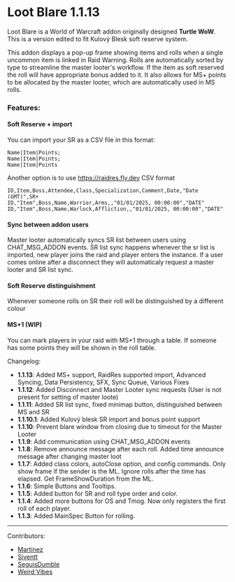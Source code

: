 # Loot Blare 1.1.13

Loot Blare is a World of Warcraft addon originally designed **Turtle WoW**.
This is a version edited to fit Kulový Blesk soft reserve system.

This addon displays a pop-up frame showing items and rolls when a single uncommon item is linked in Raid Warning. Rolls are automatically sorted by type to streamline the master looter's workflow. If the item as soft reserved the roll will have appropriate bonus added to it. It also allows for MS+ points to be allocated by the master looter, which are automatically used in MS rolls.

### Features:
#### Soft Reserve + import
  You can import your SR as a CSV file in this format:
  ```
  Name|Item|Points;
  Name|Item|Points;
  Name|Item|Points
```

Another option is to use https://raidres.fly.dev CSV format

```
ID,Item,Boss,Attendee,Class,Specialization,Comment,Date,"Date (GMT)",SR+
ID,"Item",Boss,Name,Warrior,Arms,,"01/01/2025, 00:00:00","DATE"
ID,"Item",Boss,Name,Warlock,Affliction,,"01/01/2025, 00:00:00","DATE"
```

#### Sync between addon users
  Master looter automatically syncs SR list between users using CHAT_MSG_ADDON events. SR list sync happens whenever the sr list is imported, new player joins the raid and player enters the instance. If a user comes 
  online after a disconnect they will automaticaly request a master looter and SR list sync.

#### Soft Reserve distinguishment
  Whenever someone rolls on SR their roll will be distinguished by a different colour

#### MS+1 (WIP)
  You can mark players in your raid with MS+1 through a table. If someone has some points they will be shown in the roll table.

Changelog:

- **1.1.13**: Added MS+ support, RaidRes supported import, Advanced Syncing, Data Persistency, SFX, Sync Queue, Various Fixes
- **1.1.12**: Added Disconnect and Master Looter sync requests (User is not present for setting of master loote)
- **1.1.11**: Added SR list sync, fixed minimap button, distinguished between MS and SR
- **1.1.10.1**: Added Kulový blesk SR import and bonus point support
- **1.1.10**: Prevent blare window from closing due to timeout for the Master Looter
- **1.1.9**: Add communication using CHAT_MSG_ADDON events
- **1.1.8**: Remove announce message after each roll. Added time announce message after changing master loot
- **1.1.7**: Added class colors, autoClose option, and config commands. Only show frame if the sender is the ML. Ignore rolls after the time has elapsed. Get FrameShowDuration from the ML.
- **1.1.6**: Simple Buttons and Tooltips.
- **1.1.5**: Added button for SR and roll type order and color.
- **1.1.4**: Added more buttons for OS and Tmog. Now only registers the first roll of each player.
- **1.1.3**: Added MainSpec Button for rolling.

___
Contributors:
* [Martinez](https://github.com/realMartinez?tab=repositories)
* [Siventt](https://github.com/Siventt/LootBlare)
* [SeguisDumble](https://github.com/SeguisDumble)
* [Weird Vibes](MarcelineVQ/LootBlare)
